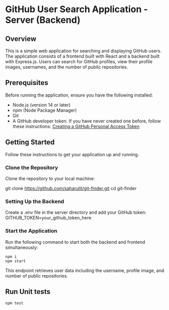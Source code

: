 # GitHub User Search Application - Server (Backend)

## Overview

This is a simple web application for searching and displaying GitHub users. The application consists of a frontend built with React and a backend built with Express.js. Users can search for GitHub profiles, view their profile images, usernames, and the number of public repositories.

## Prerequisites

Before running the application, ensure you have the following installed:

- Node.js (version 14 or later)
- npm (Node Package Manager)
- Git
- A GitHub developer token. If you have never created one before, follow these instructions: [Creating a GitHub Personal Access Token](https://docs.github.com/en/authentication/keeping-your-account-and-data-secure/managing-your-personal-access-tokens)

## Getting Started

Follow these instructions to get your application up and running.

### Clone the Repository

Clone the repository to your local machine:

git clone https://github.com/saharulit/git-finder.git
cd git-finder

### Setting Up the Backend
Create a .env file in the server directory and add your GitHub token:
GITHUB_TOKEN=your_github_token_here

### Start the Application
Run the following command to start both the backend and frontend simultaneously:

```
npm i
npm start
```
This endpoint retrieves user data including the username, profile image, and number of public repositories.

## Run Unit tests
```
npm test
```